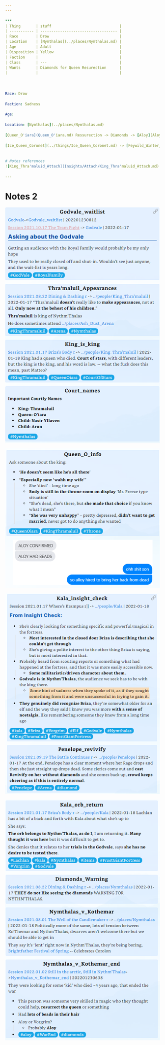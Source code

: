 ```yaml
---
---

***
| Thing       | stuff                               |
| ----------- | ----------------------------------- |
| Race        | Drow                                |
| Location    | [Nymthalas](../places/Nymthalas.md) |
| Age         | Adult                               |
| Disposition | Yellow                              |
| Faction     |                                     |
| Class       | ---                                 |
| Wants       | Diamonds for Queen Resurection      |
|             |                                     |



Race: Drow

Faction: Sadness

Age:

Location: [Nymthalas](../places/Nymthalas.md)

[Queen_O'iara](Queen_O'iara.md) Ressurection -> Diamonds -> [Aloy](Aloy.md)

[Ice_Queen_Coronet](../things/Ice_Queen_Coronet.md) -> [Feywild_Winter_Court](Feywild_Winter_Court.md) -> [Vorgrim](Vorgrim.md) -> [Briza](Briza.md)


# Notes references
![King_Thra'maluid_Attach](Insights/Attach/King_Thra'maluid_Attach.md)

---
```


# Notes 2
![](../Insights/Attach/2_Pictures4Losers/20220123083651.png)

![](../Insights/Attach/2_Pictures4Losers/20220123083710.png)

![](../Insights/Attach/2_Pictures4Losers/20220123083725.png)

![](../Insights/Attach/2_Pictures4Losers/20220123083737.png)